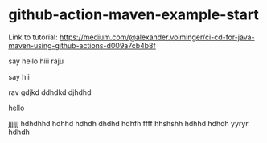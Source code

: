 # github-action-maven-example-start
Link to tutorial: https://medium.com/@alexander.volminger/ci-cd-for-java-maven-using-github-actions-d009a7cb4b8f

say hello
hiii raju

say hii

rav
gdjkd
ddhdkd
djhdhd


hello

jjjjjj
hdhdhhd
hdhhd
hdhdh
dhdhd
hdhfh
ffff
hhshshh
hdhhd
hdhdh
yyryr
hdhdh


